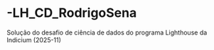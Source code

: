# -LH_CD_RodrigoSena
Solução do desafio de ciência de dados do programa Lighthouse da Indicium (2025-11)
